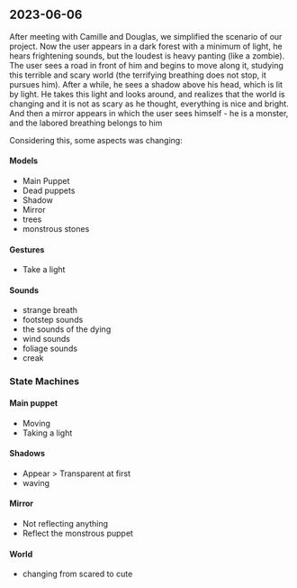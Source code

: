 ## 2023-06-06

After meeting with Camille and Douglas, we simplified the scenario of our project. Now the user appears in a dark forest with a minimum of light, he hears frightening sounds, but the loudest is heavy panting (like a zombie). The user sees a road in front of him and begins to move along it, studying this terrible and scary world (the terrifying breathing does not stop, it pursues him). After a while, he sees a shadow above his head, which is lit by light. He takes this light and looks around, and realizes that the world is changing and it is not as scary as he thought, everything is nice and bright. And then a mirror appears in which the user sees himself - he is a monster, and the labored breathing belongs to him

Considering this, some aspects was changing:

#### Models
- Main Puppet
- Dead puppets
- Shadow
- Mirror
- trees
- monstrous stones

#### Gestures
- Take a light

#### Sounds
- strange breath 
- footstep sounds
- the sounds of the dying
- wind sounds
- foliage sounds
- creak


### State Machines

#### Main puppet
- Moving 
- Taking a light
#### Shadows
- Appear > Transparent at first
- waving
#### Mirror
- Not reflecting anything
- Reflect the monstrous puppet
#### World
- changing from scared to cute

